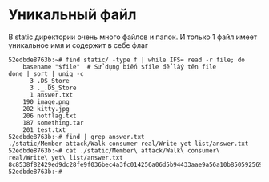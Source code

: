 # Уникальный файл
В static директории очень много файлов и папок. И только 1 файл имеет уникальное имя и содержит в себе флаг

```
52edbde8763b:~# find static/ -type f | while IFS= read -r file; do
    basename "$file"  # Sử dụng biến $file để lấy tên file
done | sort | uniq -c
      3 .DS_Store
      3 ._.DS_Store
      1 answer.txt
    190 image.png
    202 kitty.jpg
    206 notflag.txt
    187 something.tar
    201 test.txt
52edbde8763b:~# find | grep answer.txt
./static/Member attack/Walk consumer real/Write yet list/answer.txt      
52edbde8763b:~# cat ./static/Member\ attack/Walk\ consumer\ real/Write\ yet\ list/answer.txt 
8c8538f82429ed9dc28fe9f036bec4a3fc014256a06d5b94433aae9a56a10b850592569b6010388aaa3523f0901dd26294
52edbde8763b:~#
```

